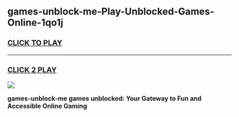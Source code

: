 
## games-unblock-me-Play-Unblocked-Games-Online-1qo1j
<h3>
<a href="https://premium76.site?title=games-unblock-me&ref=24A">CLICK TO PLAY</a></h3>
<hr>

<h3>
<a href="https://premium76.site?title=games-unblock-me&ref=24A">CLICK 2 PLAY</a>
  
</h3>

<a href="https://premium76.site?title=games-unblock-me&ref=24A"><img src="https://clearcache.store/games.png"></a>


**games-unblock-me games unblocked: Your Gateway to Fun and Accessible Online Gaming**
